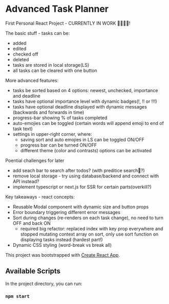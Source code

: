 # Advanced Task Planner

First Personal React Project - CURRENTLY IN WORK 👨🏼‍💻🔧!

The basic stuff - tasks can be:
- added
- edited
- checked off
- deleted 
- tasks are stored in local storage(LS)
- all tasks can be cleared with one button

More advanced features:
- tasks be sorted based on 4 options: newest, unchecked, importance and deadline
- tasks have optional importance level with dynamic badges(!, !! or !!!)
- tasks have optional deadline displayed with dynamic messages (backwards and forwards in time)
- progress-bar showing % of tasks completed
- auto-emojies can be toggled (certain words will append emoji to end of task text)
- settings in upper-right corner, where:
    - saving sort and auto emojies in LS can be toggled ON/OFF
    - progress bar can be turned ON/OFF
    - different theme (color and contrasts) options can be activated

Poential challenges for later
- add seach bar to search after todos? (with preditice search🤯?)
- remove local storage - try using database/backend and connect with API instead?
- implement typescript or next.js for SSR for certain parts(overkill?)


Key takeaways - react concepts:
- Reusable Modal component with dynamic size and button props
- Error boundary triggering different error messages
- Sort during changes (re-renders on each task change), no need to turn OFF and back ON
    - required big refactor: replaced index with key prop everywhere and stopped mutating 
      context array on sort, only use sort function on displaying tasks instead (hardest part!)
- Dynamic CSS styling (word-break vs break all)   


This project was bootstrapped with [Create React App](https://github.com/facebook/create-react-app).

## Available Scripts

In the project directory, you can run:

### `npm start`
